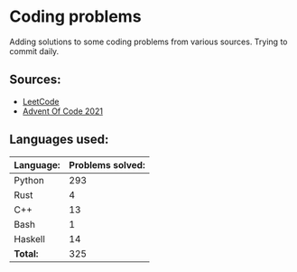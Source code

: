 # Coding problems
Adding solutions to some coding problems from various sources. Trying to commit daily. 

## Sources:

- [LeetCode](https://leetcode.com/)
- [Advent Of Code 2021](https://adventofcode.com/)

## Languages used:
| Language: | Problems solved: |
| --------- | ---------------- |
| Python | 293 |
| Rust | 4 |
| C++ | 13 |
| Bash | 1 |
| Haskell | 14 |
| **Total:** | 325 |
